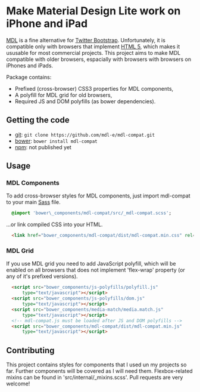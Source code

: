 # Make Material Design Lite work on iPhone and iPad

[MDL](http://www.getmdl.io) is a fine alternative for [Twitter Bootstrap](http://getbootstrap.com/).
Unfortunately, it is compatible only with browsers that implement [HTML 5](
http://www.w3.org/html/wg/drafts/html/master/), which makes it ususable for most commercial
projects. This project aims to make MDL compatible with older browsers, espacially with browsers
with browsers on iPhones and iPads.

Package contains:

 * Prefixed (cross-browser) CSS3 properties for MDL components,
 * A polyfill for MDL grid for old browsers,
 * Required JS and DOM polyfills (as bower dependencies).

## Getting the code

 * [git](https://git-scm.com/): `git clone https://github.com/mdl-e/mdl-compat.git`
 * [bower](http://bower.io/): `bower install mdl-compat`
 * [npm](https://www.npmjs.com/): not published yet

## Usage

### MDL Components

To add cross-browser styles for MDL components, just import mdl-compat to your main
[Sass](http://sass-lang.com/) file.

```sass
  @import 'bower\_components/mdl-compat/src/_mdl-compat.scss';
```

...or link compiled CSS into your HTML.

```html
  <link href="bower_components/mdl-compat/dist/mdl-compat.min.css" rel="stylesheet">
```

### MDL Grid

If you use MDL grid you need to add JavaScript polyfill, which will be enabled on all browsers that
does not implement 'flex-wrap' property (or any of it's prefixed versions).

```html
  <script src="bower_components/js-polyfills/polyfill.js"
      type="text/javascript"></script>
  <script src="bower_components/js-polyfills/dom.js"
      type="text/javascript"></script>
  <script src="bower_components/media-match/media.match.js"
      type="text/javascript"></script>
  <!-- mdl-compat.js must be loaded after JS and DOM polyfills -->
  <script src="bower_components/mdl-compat/dist/mdl-compat.min.js"
      type="text/javascript"></script>
```

## Contributing

This project contains styles for components that I used un my projects so far. Further components
will be covered as I will need them. Flexbox-related mixins can be found in
'src/internal/\_mixins.scss'. Pull requests are very welcome!

